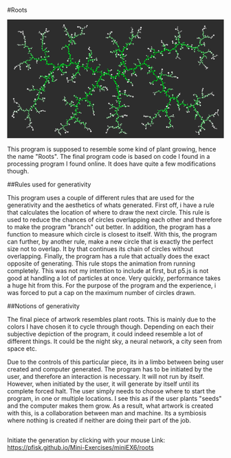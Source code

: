 #Roots

![ScreenShot](Screenshot.PNG)

This program is supposed to resemble some kind of plant growing, hence the name "Roots". The final program code is based on code I found in a processing program I found online. It does have quite a few modifications though. 

##Rules used for generativity

This program uses a couple of different rules that are used for the generativity and the aesthetics of whats generated. First off, i have a rule that calculates the location of where to draw the next circle. This rule is used to reduce the chances of circles overlapping each other and therefore to make the program "branch" out better.
In addition, the program has a function to measure which circle is closest to itself. With this, the program can further, by another rule, make a new circle that is exactly the perfect size not to overlap. It by that continues its chain of circles without overlapping.
Finally, the program has a rule that actually does the exact opposite of generating. This rule stops the animation from running completely. This was not my intention to include at first, but p5.js is not good at handling a lot of particles at once. Very quickly, performance takes a huge hit from this. For the purpose of the program and the experience, i was forced to put a cap on the maximum number of circles drawn. 


##Notions of generativity

The final piece of artwork resembles plant roots. This is mainly due to the colors I have chosen it to cycle through though. Depending on each their subjective depiction of the program, it could indeed resemble a lot of different things. It could be the night sky, a neural network, a city seen from space etc. 

Due to the controls of this particular piece, its in a limbo between being user created and computer generated. The program has to be initiated by the user, and therefore an interaction is necessary. It will not run by itself. However, when initiated by the user, it will generate by itself until its complete forced halt. The user simply needs to choose where to start the program, in one or multiple locations. I see this as if the user plants "seeds" and the computer makes them grow. As a result, what artwork is created with this, is a collaboration between man and machine. Its a symbiosis where nothing is created if neither are doing their part of the job.

##

Initiate the generation by clicking with your mouse
Link: https://pfisk.github.io/Mini-Exercises/miniEX6/roots
